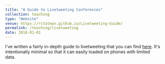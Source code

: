 ```yaml
---
title: "A Guide to Livetweeting Conferences"
collection: teaching
type: "Website"
venue: https://rctatman.github.io/Livetweeting-Guide/
permalink: /teaching/livetweeting
date: 2018-01-01
---
```


I've written a fairly in-depth guide to livetweeting that you can find [here](https://rctatman.github.io/Livetweeting-Guide/). It's intentionally minimal so that it can easily loaded on phones with limited data.
